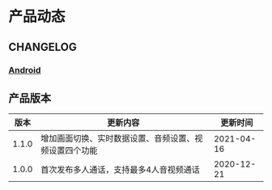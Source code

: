 # 产品动态
## CHANGELOG
### [Android](CHANGELOG_Android.md)
## 产品版本

|  版本   | 更新内容  | 更新时间  |
|  ----  | ----  |----  |
| 1.1.0  | 增加画面切换、实时数据设置、音频设置、视频设置四个功能 |2021-04-16 |
| 1.0.0  | 首次发布多人通话，支持最多4人音视频通话 |2020-12-21 |



